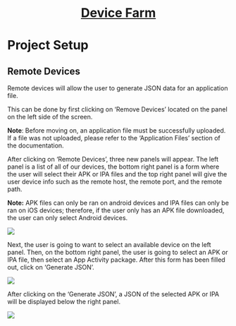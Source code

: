 <h1 style="text-align: center; text-decoration:underline; font-weight: bold;">Device Farm</h1>

# Project Setup

## Remote Devices<!-- {docsify-ignore} --> 
Remote devices will allow the user to generate JSON data for an application file. 

This can be done by first clicking on ‘Remove Devices’ located on the panel on the left side of the screen.

**Note**: Before moving on, an application file must be successfully uploaded. If a file was not uploaded, please refer to the ‘Application Files’ section of the documentation.

After clicking on ‘Remote Devices’, three new panels will appear. The left panel is a list of all of our devices, the bottom right panel is a form where the user will select their APK or IPA files and the top right panel will give the user device info such as the remote host, the remote port, and the remote path.

**Note:** APK files can only be ran on android devices and IPA files can only be ran on iOS devices; therefore, if the user only has an APK file downloaded, the user can only select Android devices. 

<img src="https://dmdug58z0ycm2.cloudfront.net/production/pub-site/images/_devicefarmimgs/Aspose.Words.a5ba35ee-3494-4720-8f8c-7cedbeae1812.010.png">

Next, the user is going to want to select an available device on the left panel. Then, on the bottom right panel, the user is going to select an APK or IPA file, then select an App Activity package. After this form has been filled out, click on ‘Generate JSON’.

<img src="https://dmdug58z0ycm2.cloudfront.net/production/pub-site/images/_devicefarmimgs/Aspose.Words.a5ba35ee-3494-4720-8f8c-7cedbeae1812.011.png">

After clicking on the ‘Generate JSON’, a JSON of the selected APK or IPA will be displayed below the right panel. 

<img src="https://dmdug58z0ycm2.cloudfront.net/production/pub-site/images/_devicefarmimgs/Aspose.Words.a5ba35ee-3494-4720-8f8c-7cedbeae1812.012.png">